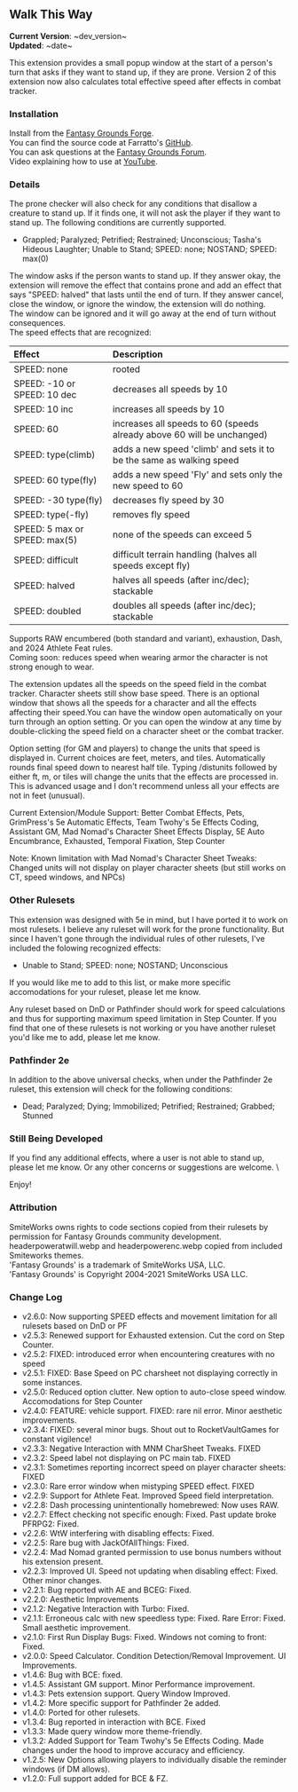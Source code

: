 ## Walk This Way
**Current Version**: ~dev_version~ \
**Updated**: ~date~

This extension provides a small popup window at the start of a person's turn that asks if they want to stand up, if they are prone. Version 2 of this extension now also calculates total effective speed after effects in combat tracker.

### Installation

Install from the [Fantasy Grounds Forge](https://forge.fantasygrounds.com/shop/items/1940/view). \
You can find the source code at Farratto's [GitHub](https://github.com/Farratto/WalkThisWay). \
You can ask questions at the [Fantasy Grounds Forum](https://www.fantasygrounds.com/forums/showthread.php?82914-Walk-this-Way-for-5e). \
Video explaining how to use at [YouTube](https://youtu.be/FmA9JoUoXps).

### Details

The prone checker will also check for any conditions that disallow a creature to stand up.  If it finds one, it will not ask the player if they want to stand up.  The following conditions are currently supported.

* Grappled; Paralyzed; Petrified; Restrained; Unconscious; Tasha's Hideous Laughter; Unable to Stand; SPEED: none; NOSTAND; SPEED: max(0)

The window asks if the person wants to stand up.  If they answer okay, the extension will remove the effect that contains prone and add an effect that says "SPEED: halved" that lasts until the end of turn.  If they answer cancel, close the window, or ignore the window, the extension will do nothing. \
The window  can be ignored and it will go away at the end of turn without consequences. \
The speed effects that are recognized:

| Effect | Description |
| :--- | :--- |
| SPEED: none | rooted
| SPEED: -10 or SPEED: 10 dec | decreases all speeds by 10 |
| SPEED: 10 inc | increases all speeds by 10 |
| SPEED: 60 | increases all speeds to 60 (speeds already above 60 will be unchanged) |
| SPEED: type(climb) | adds a new speed 'climb' and sets it to be the same as walking speed |
| SPEED: 60 type(fly) | adds a new speed 'Fly' and sets only the new speed to 60 |
| SPEED: -30 type(fly) | decreases fly speed by 30 |
| SPEED: type(-fly) | removes fly speed |
| SPEED: 5 max or SPEED: max(5) | none of the speeds can exceed 5
| SPEED: difficult | difficult terrain handling (halves all speeds except fly) |
| SPEED: halved | halves all speeds (after inc/dec); stackable |
| SPEED: doubled | doubles all speeds (after inc/dec); stackable |

Supports RAW encumbered (both standard and variant), exhaustion, Dash, and 2024 Athlete Feat rules. \
Coming soon: reduces speed when wearing armor the character is not strong enough to wear.

The extension updates all the speeds on the speed field in the combat tracker.  Character sheets still show base speed.  There is an optional window that shows all the speeds for a character and all the effects affecting their speed.You can have the window open automatically on your turn through an option setting.  Or you can open the window at any time by double-clicking the speed field on a character sheet or the combat tracker.

Option setting (for GM and players) to change the units that speed is displayed in.  Current choices are feet, meters, and tiles.  Automatically rounds final speed down to nearest half tile.  Typing /distunits followed by either ft, m, or tiles will change the units that the effects are processed in.  This is advanced usage and I don't recommend unless all your effects are not in feet (unusual).

Current Extension/Module Support: Better Combat Effects, Pets, GrimPress's 5e Automatic Effects, Team Twohy's 5e Effects Coding, Assistant GM, Mad Nomad's Character Sheet Effects Display, 5E Auto Encumbrance, Exhausted, Temporal Fixation, Step Counter

Note: Known limitation with Mad Nomad's Character Sheet Tweaks: Changed units will not display on player character sheets (but still works on CT, speed windows, and NPCs)

### Other Rulesets

This extension was designed with 5e in mind, but I have ported it to work on most rulesets.  I believe any ruleset will work for the prone functionality.  But since I haven't gone through the individual rules of other rulesets, I've included the folowing recognized effects:

* Unable to Stand; SPEED: none; NOSTAND; Unconscious

If you would like me to add to this list, or make more specific accomodations for your ruleset, please let me know.

Any ruleset based on DnD or Pathfinder should work for speed calculations and thus for supporting maximum speed limitation in Step Counter.  If you find that one of these rulesets is not working or you have another ruleset you'd like me to add, please let me know.

### Pathfinder 2e

In addition to the above universal checks, when under the Pathfinder 2e ruleset, this extension will check for the following conditions:

* Dead; Paralyzed; Dying; Immobilized; Petrified; Restrained; Grabbed; Stunned

### Still Being Developed

If you find any additional effects, where a user is not able to stand up, please let me know.  Or any other concerns or suggestions are welcome. \

Enjoy!

### Attribution

SmiteWorks owns rights to code sections copied from their rulesets by permission for Fantasy Grounds community development. \
headerpoweratwill.webp and headerpowerenc.webp copied from included Smiteworks themes. \
'Fantasy Grounds' is a trademark of SmiteWorks USA, LLC. \
'Fantasy Grounds' is Copyright 2004-2021 SmiteWorks USA LLC.

### Change Log

* v2.6.0: Now supporting SPEED effects and movement limitation for all rulesets based on DnD or PF
* v2.5.3: Renewed support for Exhausted extension. Cut the cord on Step Counter.
* v2.5.2: FIXED: introduced error when encountering creatures with no speed
* v2.5.1: FIXED: Base Speed on PC charsheet not displaying correctly in some instances.
* v2.5.0: Reduced option clutter. New option to auto-close speed window. Accomodations for Step Counter
* v2.4.0: FEATURE: vehicle support. FIXED: rare nil error. Minor aesthetic improvements.
* v2.3.4: FIXED: several minor bugs. Shout out to RocketVaultGames for constant vigilence!
* v2.3.3: Negative Interaction with MNM CharSheet Tweaks. FIXED
* v2.3.2: Speed label not displaying on PC main tab. FIXED
* v2.3.1: Sometimes reporting incorrect speed on player character sheets: FIXED
* v2.3.0: Rare error window when mistyping SPEED effect. FIXED
* v2.2.9: Support for Athlete Feat. Improved Speed field interpretation.
* v2.2.8: Dash processing unintentionally homebrewed: Now uses RAW.
* v2.2.7: Effect checking not specific enough: Fixed. Past update broke PFRPG2: Fixed.
* v2.2.6: WtW interfering with disabling effects: Fixed.
* v2.2.5: Rare bug with JackOfAllThings: Fixed.
* v2.2.4: Mad Nomad granted permission to use bonus numbers without his extension present.
* v2.2.3: Improved UI. Speed not updating when disabling effect: Fixed. Other minor changes.
* v2.2.1: Bug reported with AE and BCEG: Fixed.
* v2.2.0: Aesthetic Improvements
* v2.1.2: Negative Interaction with Turbo: Fixed.
* v2.1.1: Erroneous calc with new speedless type: Fixed. Rare Error: Fixed. Small aesthetic improvement.
* v2.1.0: First Run Display Bugs: Fixed. Windows not coming to front: Fixed.
* v2.0.0: Speed Calculator. Condition Detection/Removal Improvement. UI Improvements.
* v1.4.6: Bug with BCE: fixed.
* v1.4.5: Assistant GM support. Minor Performance improvement.
* v1.4.3: Pets extension support. Query Window Improved.
* v1.4.2: More specific support for Pathfinder 2e added.
* v1.4.0: Ported for other rulesets.
* v1.3.4: Bug reported in interaction with BCE. Fixed
* v1.3.3: Made query window more theme-friendly.
* v1.3.2: Added Support for Team Twohy's 5e Effects Coding. Made changes under the hood to improve accuracy and efficiency.
* v1.2.5: New Options allowing players to individually disable the reminder windows (if DM allows).
* v1.2.0: Full support added for BCE & FZ.